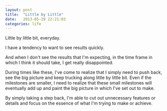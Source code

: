 ```yaml
---
layout: post
title:  "Little by Little"
date:   2013-05-29 22:21:03
categories: life
---
```


Little by little bit, everyday.

I have a tendency to want to see results quickly. 

And when I don't see the results that I'm expecting, in the time frame in which I think it should take, I get really disappointed.

During times like these, I've come to realize that I simply need to push back, see the big picture and keep trucking along little by little bit. Even if the milestones are smaller, I need to realize that these small milestones will eventually add up and paint the big picture in which I've set out to make.

By simply taking a step back, I'm able to cut out unnecessary features or details and focus on the essence of what I'm trying to make or achieve.